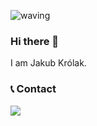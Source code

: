![waving](https://capsule-render.vercel.app/api?type=waving&height=200&text=j-krolak%20&fontAlignY=45&animation=fadeIn&color=0:FF5D3D,100:3dc5ff&fontColor=FFFFFF)

### Hi there 👋
I am Jakub Królak.

### :telephone_receiver: Contact
<a href="https://discordapp.com/users/816286177137131530"><img src="https://skillicons.dev/icons?i=discord"></a>

